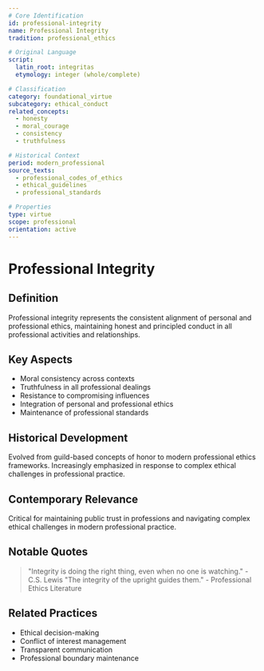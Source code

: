 ```yaml
---
# Core Identification
id: professional-integrity
name: Professional Integrity
tradition: professional_ethics

# Original Language
script:
  latin_root: integritas
  etymology: integer (whole/complete)

# Classification
category: foundational_virtue
subcategory: ethical_conduct
related_concepts:
  - honesty
  - moral_courage
  - consistency
  - truthfulness

# Historical Context
period: modern_professional
source_texts:
  - professional_codes_of_ethics
  - ethical_guidelines
  - professional_standards

# Properties
type: virtue
scope: professional
orientation: active
---
```


# Professional Integrity

## Definition
Professional integrity represents the consistent alignment of personal and professional ethics, maintaining honest and principled conduct in all professional activities and relationships.

## Key Aspects
- Moral consistency across contexts
- Truthfulness in all professional dealings
- Resistance to compromising influences
- Integration of personal and professional ethics
- Maintenance of professional standards

## Historical Development
Evolved from guild-based concepts of honor to modern professional ethics frameworks. Increasingly emphasized in response to complex ethical challenges in professional practice.

## Contemporary Relevance
Critical for maintaining public trust in professions and navigating complex ethical challenges in modern professional practice.

## Notable Quotes
> "Integrity is doing the right thing, even when no one is watching." - C.S. Lewis
> "The integrity of the upright guides them." - Professional Ethics Literature

## Related Practices
- Ethical decision-making
- Conflict of interest management
- Transparent communication
- Professional boundary maintenance